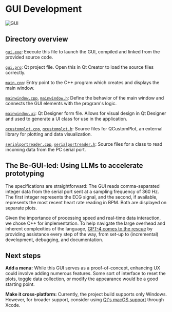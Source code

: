 # GUI Development
![GUI](../docs/visuals/gui.gif)
## Directory overview
[`gui.exe`](gui.exe): Execute this file to launch the GUI, compiled and linked from the provided source code.

[`gui.pro`](gui.pro): Qt project file. Open this in Qt Creator to load the source files correctly.

[`main.cpp`](main.cpp): Entry point to the C++ program which creates and displays the main window.

[`mainwindow.cpp`](mainwindow.cpp), [`mainwindow.h`](mainwindow.h): Define the behavior of the main window and connects the GUI elements with the program's logic.

[`mainwindow.ui`](mainwindow.ui): Qt Designer form file. Allows for visual design in Qt Designer and used to generate a UI class for use in the application.

[`qcustomplot.cpp`](qcustomplot.cpp), [`qcustomplot.h`](qcustomplot.h): Source files for QCustomPlot, an external library for plotting and data visualization.

[`serialportreader.cpp`](serialportreader.cpp), [`serialportreader.h`](serialportreader.h): Source files for a class to read incoming data from the PC serial port.

## The Be-GUI-led: Using LLMs to accelerate prototyping

The specifications are straightforward: The GUI reads comma-separated integer data from the serial port sent at a sampling frequency of 360 Hz. The first integer represents the ECG signal, and the second, if available, represents the most recent heart rate reading in BPM. Both are displayed on separate plots.

Given the importance of processing speed and real-time data interaction, we chose C++ for implementation. To help navigate the large overhead and inherent complexities of the language, [GPT-4 comes to the rescue](https://chat.openai.com/share/ca196f5d-4867-4609-83e8-bf3a4e4dab14) by providing assistance every step of the way, from set-up to (incremental) development, debugging, and documentation.

## Next steps

**Add a menu:** While this GUI serves as a proof-of-concept, enhancing UX could involve adding numerous features. Some sort of interface to reset the plots, toggle data collection, or modify the appearance would be a good starting point.

**Make it cross-platform:** Currently, the project build supports only Windows. However, for broader support, consider using [Qt's macOS support](https://doc.qt.io/qt-6/macos.html) through Xcode.